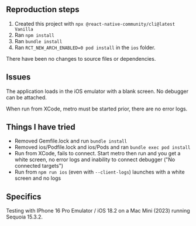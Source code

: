 ## Reproduction steps

1. Created this project with `npx @react-native-community/cli@latest Vanilla`
2. Ran `npm install`
3. Ran `bundle install`
4. Ran `RCT_NEW_ARCH_ENABLED=0 pod install` in the `ios` folder.

There have been no changes to source files or dependencies.

## Issues

The application loads in the iOS emulator with a blank screen. No debugger can be attached.

When run from XCode, metro must be started prior, there are no error logs.

## Things I have tried 

* Removed Gemfile.lock and run `bundle install`
* Removed ios/Podfile.lock and ios/Pods and ran `bundle exec pod install`
* Run from XCode, fails to connect. Start metro then run and you get a white screen, no error logs and inability to connect debugger ("No connected targets")
* Run from `npm run ios` (even with `--client-logs`) launches with a white screen and no logs

## Specifics

Testing with IPhone 16 Pro Emulator / iOS 18.2 on a Mac Mini (2023) running Sequoia 15.3.2.